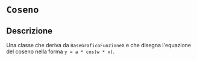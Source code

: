 # `Coseno`

## Descrizione

Una classe che deriva da `BaseGraficoFunzioneX` e che disegna l'equazione del
coseno nella forma `y = a * cos(w * x)`.
